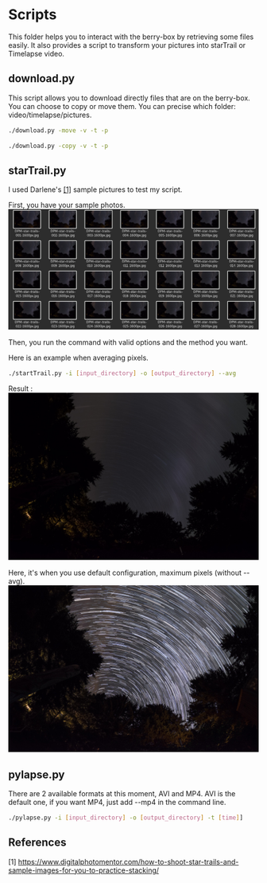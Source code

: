 # Scripts

This folder helps you to interact with the berry-box by retrieving some files easily. It also provides a script to transform your pictures into starTrail or Timelapse video.

## download.py

This script allows you to download directly files that are on the berry-box. You can choose to copy or move them. You can precise which folder: video/timelapse/pictures.

```sh
./download.py -move -v -t -p
```

```sh
./download.py -copy -v -t -p
```

## starTrail.py

I used Darlene's [[1]](#1) sample pictures to test my script.

First, you have your sample photos.
![sample_photos](./img/sample_photos.png)

Then, you run the command with valid options and the method you want.


Here is an example when averaging pixels.

```sh
./startTrail.py -i [input_directory] -o [output_directory] --avg
```
Result :
![avg_pixels](./img/avg_pixels.jpg)

Here, it's when you use default configuration, maximum pixels (without --avg).
![max_pixels](./img/max_pixels.jpg)

## pylapse.py

There are 2 available formats at this moment, AVI and MP4. AVI is the default one, if you want MP4, just add --mp4 in the command line.

```sh
./pylapse.py -i [input_directory] -o [output_directory] -t [time]]
```


## References

<a id="1">[1]</a> https://www.digitalphotomentor.com/how-to-shoot-star-trails-and-sample-images-for-you-to-practice-stacking/